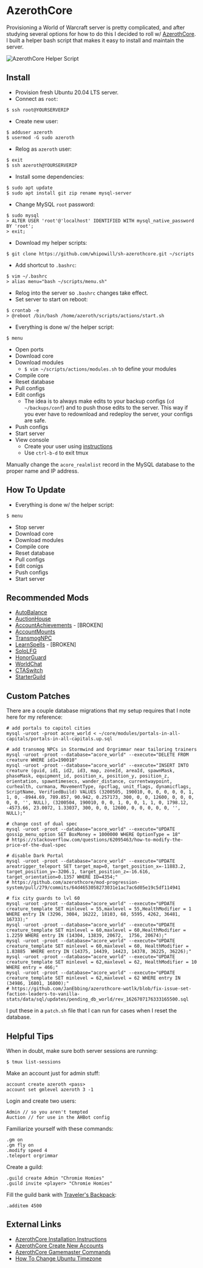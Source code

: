 # AzerothCore

Provisioning a World of Warcraft server is pretty complicated, and after studying several options for how to do this I decided to roll w/ [AzerothCore](https://www.azerothcore.org/).  I built a helper bash script that makes it easy to install and maintain the server.

![AzerothCore Helper Script](https://i.imgur.com/hAfugvT.png)

## Install

- Provision fresh Ubuntu 20.04 LTS server.
- Connect as ``root``:

```
$ ssh root@YOURSERVERIP
```

- Create new user:

```
$ adduser azeroth
$ usermod -G sudo azeroth
```

- Relog as ``azeroth`` user:

```
$ exit
$ ssh azeroth@YOURSERVERIP
```

- Install some dependencies:

```
$ sudo apt update
$ sudo apt install git zip rename mysql-server
```

- Change MySQL ``root`` password:

```
$ sudo mysql
> ALTER USER 'root'@'localhost' IDENTIFIED WITH mysql_native_password BY 'root';
> exit;
```

- Download my helper scripts:

```
$ git clone https://github.com/whipowill/sh-azerothcore.git ~/scripts
```

- Add shortcut to ``.bashrc``:

```
$ vim ~/.bashrc
> alias menu="bash ~/scripts/menu.sh"
```

- Relog into the server so ``.bashrc`` changes take effect.
- Set server to start on reboot:

```
$ crontab -e
> @reboot /bin/bash /home/azeroth/scripts/actions/start.sh
```

- Everything is done w/ the helper script:

```
$ menu
```

- Open ports
- Download core
- Download modules
    - ``$ vim ~/scripts/actions/modules.sh`` to define your modules
- Compile core
- Reset database
- Pull configs
- Edit configs
    - The idea is to always make edits to your backup configs (``cd ~/backups/conf``) and to push those edits to the server.  This way if you ever have to redownload and redeploy the server, your configs are safe.
- Push configs
- Start server
- View console
    - Create your user using [instructions](https://www.azerothcore.org/wiki/creating-accounts)
    - Use ``ctrl-b-d`` to exit tmux

Manually change the ``acore_realmlist`` record in the MySQL database to the proper name and IP address.

## How To Update

- Everything is done w/ the helper script:

```
$ menu
```

- Stop server
- Download core
- Download modules
- Compile core
- Reset database
- Pull configs
- Edit conigs
- Push configs
- Start server

## Recommended Mods

- [AutoBalance](https://github.com/azerothcore/mod-autobalance.git)
- [AuctionHouse](https://github.com/azerothcore/mod-ah-bot.git)
- [AccountAchievements](https://github.com/azerothcore/mod-account-achievements.git) - [BROKEN]
- [AccountMounts](https://github.com/azerothcore/mod-account-mounts)
- [TransmogNPC](https://github.com/azerothcore/mod-transmog.git)
- [LearnSpells](https://github.com/azerothcore/mod-learnspells.git) - [BROKEN]
- [SoloLFG](https://github.com/azerothcore/mod-solo-lfg.git)
- [HonorGuard](https://github.com/azerothcore/mod-gain-honor-guard)
- [WorldChat](https://github.com/azerothcore/mod-world-chat)
- [CTASwitch](https://github.com/azerothcore/mod-cta-switch)
- [StarterGuild](https://github.com/azerothcore/mod-starter-guild)

## Custom Patches

There are a couple database migrations that my setup requires that I note here for my reference:

```
# add portals to capitol cities
mysql -uroot -proot acore_world < ~/core/modules/portals-in-all-capitals/portals-in-all-capitals.up.sql

# add transmog NPCs in Stormwind and Orgrimmar near tailoring trainers
mysql -uroot -proot --database="acore_world" --execute="DELETE FROM creature WHERE id1=190010"
mysql -uroot -proot --database="acore_world" --execute="INSERT INTO creature (guid, id1, id2, id3, map, zoneId, areaId, spawnMask, phaseMask, equipment_id, position_x, position_y, position_z, orientation, spawntimesecs, wander_distance, currentwaypoint, curhealth, curmana, MovementType, npcflag, unit_flags, dynamicflags, ScriptName, VerifiedBuild) VALUES (3200505, 190010, 0, 0, 0, 0, 0, 1, 1, 0, -8944.69, 789.857, 90.942, 0.257173, 300, 0, 0, 12600, 0, 0, 0, 0, 0, '', NULL), (3200504, 190010, 0, 0, 1, 0, 0, 1, 1, 0, 1798.12, -4573.66, 23.0072, 1.33037, 300, 0, 0, 12600, 0, 0, 0, 0, 0, '', NULL);"

# change cost of dual spec
mysql -uroot -proot --database="acore_world" --execute="UPDATE gossip_menu_option SET BoxMoney = 1000000 WHERE OptionType = 18"
# https://stackoverflow.com/questions/62095463/how-to-modify-the-price-of-the-dual-spec

# disable Dark Portal
mysql -uroot -proot --database="acore_world" --execute="UPDATE areatrigger_teleport SET target_map=0, target_position_x=-11883.2, target_position_y=-3206.1, target_position_z=-16.616, target_orientation=0.1357 WHERE ID=4354;"
# https://github.com/azerothcore/mod-progression-system/pull/279/commits/64d4653058273031e1ac7ac6d05e19c5df114941

# fix city guards to lvl 60
mysql -uroot -proot --database="acore_world" --execute="UPDATE creature_template SET minlevel = 55,maxlevel = 55,HealthModifier = 1 WHERE entry IN (3296, 3084, 16222, 18103, 68, 5595, 4262, 36481, 16733);"
mysql -uroot -proot --database="acore_world" --execute="UPDATE creature_template SET minlevel = 60,maxlevel = 60,HealthModifier = 1.2259 WHERE entry IN (14304, 13839, 20672,  1756, 20674);"
mysql -uroot -proot --database="acore_world" --execute="UPDATE creature_template SET minlevel = 60,maxlevel = 60, HealthModifier = 1.83885  WHERE entry IN (14375, 14439, 14423, 14378, 36225, 36226);"
mysql -uroot -proot --database="acore_world" --execute="UPDATE creature_template SET minlevel = 62,maxlevel = 62, HealthModifier = 10 WHERE entry = 466;"
mysql -uroot -proot --database="acore_world" --execute="UPDATE creature_template SET minlevel = 62,maxlevel = 62 WHERE entry IN (34986, 16801, 16800);"
# https://github.com/JanEbbing/azerothcore-wotlk/blob/fix-issue-set-faction-leaders-to-vanilla-stats/data/sql/updates/pending_db_world/rev_1626707176333165500.sql
```

I put these in a ``patch.sh`` file that I can run for cases when I reset the database.

## Helpful Tips

When in doubt, make sure both server sessions are running:

```
$ tmux list-sessions
```

Make an account just for admin stuff:

```
account create azeroth <pass>
account set gmlevel azeroth 3 -1
```

Login and create two users:

```
Admin // so you aren't tempted
Auction // for use in the AHBot config
```

Familiarize yourself with these commands:

```
.gm on
.gm fly on
.modify speed 4
.teleport orgrimmar
```

Create a guild:

```
.guild create Admin "Chromie Homies"
.guild invite <player> "Chromie Homies"
```

Fill the guild bank with [Traveler's Backpack](https://wotlk.evowow.com/?item=4500):

```
.additem 4500
```

## External Links

- [AzerothCore Installation Instructions](https://www.azerothcore.org/wiki/ac-dashboard-core-installation)
- [AzerothCore Create New Accounts](https://www.azerothcore.org/wiki/creating-accounts)
- [AzerothCore Gamemaster Commands](https://www.azerothcore.org/wiki/gm-commands)
- [How To Change Ubuntu Timezone](https://linuxize.com/post/how-to-set-or-change-timezone-on-ubuntu-20-04/)